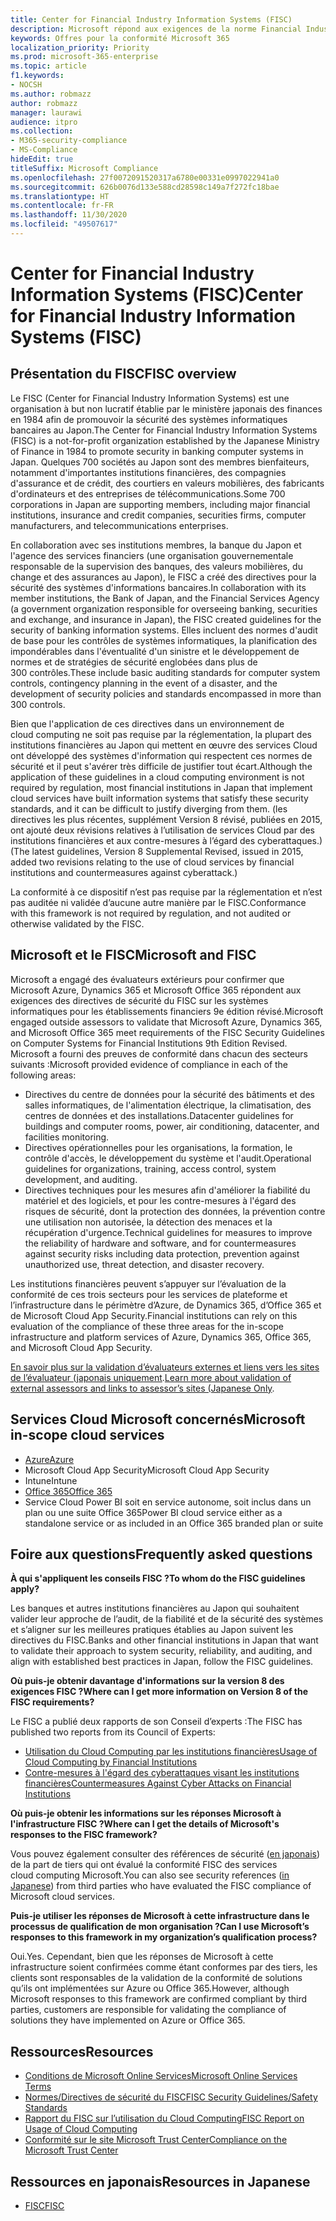 ```yaml
---
title: Center for Financial Industry Information Systems (FISC)
description: Microsoft répond aux exigences de la norme Financial Industry Information Systems v8 du Japon.
keywords: Offres pour la conformité Microsoft 365
localization_priority: Priority
ms.prod: microsoft-365-enterprise
ms.topic: article
f1.keywords:
- NOCSH
ms.author: robmazz
author: robmazz
manager: laurawi
audience: itpro
ms.collection:
- M365-security-compliance
- MS-Compliance
hideEdit: true
titleSuffix: Microsoft Compliance
ms.openlocfilehash: 27f0072091520317a6780e00331e0997022941a0
ms.sourcegitcommit: 626b0076d133e588cd28598c149a7f272fc18bae
ms.translationtype: HT
ms.contentlocale: fr-FR
ms.lasthandoff: 11/30/2020
ms.locfileid: "49507617"
---
```

# <a name="center-for-financial-industry-information-systems-fisc"></a><span data-ttu-id="788ce-104">Center for Financial Industry Information Systems (FISC)</span><span class="sxs-lookup"><span data-stu-id="788ce-104">Center for Financial Industry Information Systems (FISC)</span></span>

## <a name="fisc-overview"></a><span data-ttu-id="788ce-105">Présentation du FISC</span><span class="sxs-lookup"><span data-stu-id="788ce-105">FISC overview</span></span>

<span data-ttu-id="788ce-106">Le FISC (Center for Financial Industry Information Systems) est une organisation à but non lucratif établie par le ministère japonais des finances en 1984 afin de promouvoir la sécurité des systèmes informatiques bancaires au Japon.</span><span class="sxs-lookup"><span data-stu-id="788ce-106">The Center for Financial Industry Information Systems (FISC) is a not-for-profit organization established by the Japanese Ministry of Finance in 1984 to promote security in banking computer systems in Japan.</span></span> <span data-ttu-id="788ce-107">Quelques 700 sociétés au Japon sont des membres bienfaiteurs, notamment d'importantes institutions financières, des compagnies d'assurance et de crédit, des courtiers en valeurs mobilières, des fabricants d'ordinateurs et des entreprises de télécommunications.</span><span class="sxs-lookup"><span data-stu-id="788ce-107">Some 700 corporations in Japan are supporting members, including major financial institutions, insurance and credit companies, securities firms, computer manufacturers, and telecommunications enterprises.</span></span>

<span data-ttu-id="788ce-108">En collaboration avec ses institutions membres, la banque du Japon et l'agence des services financiers (une organisation gouvernementale responsable de la supervision des banques, des valeurs mobilières, du change et des assurances au Japon), le FISC a créé des directives pour la sécurité des systèmes d'informations bancaires.</span><span class="sxs-lookup"><span data-stu-id="788ce-108">In collaboration with its member institutions, the Bank of Japan, and the Financial Services Agency (a government organization responsible for overseeing banking, securities and exchange, and insurance in Japan), the FISC created guidelines for the security of banking information systems.</span></span> <span data-ttu-id="788ce-109">Elles incluent des normes d'audit de base pour les contrôles de systèmes informatiques, la planification des impondérables dans l'éventualité d'un sinistre et le développement de normes et de stratégies de sécurité englobées dans plus de 300 contrôles.</span><span class="sxs-lookup"><span data-stu-id="788ce-109">These include basic auditing standards for computer system controls, contingency planning in the event of a disaster, and the development of security policies and standards encompassed in more than 300 controls.</span></span>

<span data-ttu-id="788ce-110">Bien que l'application de ces directives dans un environnement de cloud computing ne soit pas requise par la réglementation, la plupart des institutions financières au Japon qui mettent en œuvre des services Cloud ont développé des systèmes d'information qui respectent ces normes de sécurité et il peut s'avérer très difficile de justifier tout écart.</span><span class="sxs-lookup"><span data-stu-id="788ce-110">Although the application of these guidelines in a cloud computing environment is not required by regulation, most financial institutions in Japan that implement cloud services have built information systems that satisfy these security standards, and it can be difficult to justify diverging from them.</span></span> <span data-ttu-id="788ce-111">(les directives les plus récentes, supplément Version 8 révisé, publiées en 2015, ont ajouté deux révisions relatives à l’utilisation de services Cloud par des institutions financières et aux contre-mesures à l’égard des cyberattaques.)</span><span class="sxs-lookup"><span data-stu-id="788ce-111">(The latest guidelines, Version 8 Supplemental Revised, issued in 2015, added two revisions relating to the use of cloud services by financial institutions and countermeasures against cyberattack.)</span></span>

<span data-ttu-id="788ce-112">La conformité à ce dispositif n’est pas requise par la réglementation et n’est pas auditée ni validée d’aucune autre manière par le FISC.</span><span class="sxs-lookup"><span data-stu-id="788ce-112">Conformance with this framework is not required by regulation, and not audited or otherwise validated by the FISC.</span></span>

## <a name="microsoft-and-fisc"></a><span data-ttu-id="788ce-113">Microsoft et le FISC</span><span class="sxs-lookup"><span data-stu-id="788ce-113">Microsoft and FISC</span></span>

<span data-ttu-id="788ce-114">Microsoft a engagé des évaluateurs extérieurs pour confirmer que Microsoft Azure, Dynamics 365 et Microsoft Office 365 répondent aux exigences des directives de sécurité du FISC sur les systèmes informatiques pour les établissements financiers 9e édition révisé.</span><span class="sxs-lookup"><span data-stu-id="788ce-114">Microsoft engaged outside assessors to validate that Microsoft Azure, Dynamics 365, and Microsoft Office 365 meet requirements of the FISC Security Guidelines on Computer Systems for Financial Institutions 9th Edition Revised.</span></span> <span data-ttu-id="788ce-115">Microsoft a fourni des preuves de conformité dans chacun des secteurs suivants :</span><span class="sxs-lookup"><span data-stu-id="788ce-115">Microsoft provided evidence of compliance in each of the following areas:</span></span>

- <span data-ttu-id="788ce-116">Directives du centre de données pour la sécurité des bâtiments et des salles informatiques, de l'alimentation électrique, la climatisation, des centres de données et des installations.</span><span class="sxs-lookup"><span data-stu-id="788ce-116">Datacenter guidelines for buildings and computer rooms, power, air conditioning, datacenter, and facilities monitoring.</span></span>
- <span data-ttu-id="788ce-117">Directives opérationnelles pour les organisations, la formation, le contrôle d'accès, le développement du système et l'audit.</span><span class="sxs-lookup"><span data-stu-id="788ce-117">Operational guidelines for organizations, training, access control, system development, and auditing.</span></span>
- <span data-ttu-id="788ce-118">Directives techniques pour les mesures afin d'améliorer la fiabilité du matériel et des logiciels, et pour les contre-mesures à l'égard des risques de sécurité, dont la protection des données, la prévention contre une utilisation non autorisée, la détection des menaces et la récupération d'urgence.</span><span class="sxs-lookup"><span data-stu-id="788ce-118">Technical guidelines for measures to improve the reliability of hardware and software, and for countermeasures against security risks including data protection, prevention against unauthorized use, threat detection, and disaster recovery.</span></span>

<span data-ttu-id="788ce-119">Les institutions financières peuvent s’appuyer sur l’évaluation de la conformité de ces trois secteurs pour les services de plateforme et l’infrastructure dans le périmètre d’Azure, de Dynamics 365, d’Office 365 et de Microsoft Cloud App Security.</span><span class="sxs-lookup"><span data-stu-id="788ce-119">Financial institutions can rely on this evaluation of the compliance of these three areas for the in-scope infrastructure and platform services of Azure, Dynamics 365, Office 365, and Microsoft Cloud App Security.</span></span>

<span data-ttu-id="788ce-120">[En savoir plus sur la validation d’évaluateurs externes et liens vers les sites de l’évaluateur (japonais uniquement](https://cloudblogs.microsoft.com/industry-blog/ja-jp/financial-services/2018/05/11/fisc_v9/).</span><span class="sxs-lookup"><span data-stu-id="788ce-120">[Learn more about validation of external assessors and links to assessor’s sites (Japanese Only](https://cloudblogs.microsoft.com/industry-blog/ja-jp/financial-services/2018/05/11/fisc_v9/).</span></span>

## <a name="microsoft-in-scope-cloud-services"></a><span data-ttu-id="788ce-121">Services Cloud Microsoft concernés</span><span class="sxs-lookup"><span data-stu-id="788ce-121">Microsoft in-scope cloud services</span></span>

- [<span data-ttu-id="788ce-122">Azure</span><span class="sxs-lookup"><span data-stu-id="788ce-122">Azure</span></span>](https://aka.ms/AzureCompliance)
- <span data-ttu-id="788ce-123">Microsoft Cloud App Security</span><span class="sxs-lookup"><span data-stu-id="788ce-123">Microsoft Cloud App Security</span></span>
- <span data-ttu-id="788ce-124">Intune</span><span class="sxs-lookup"><span data-stu-id="788ce-124">Intune</span></span>
- [<span data-ttu-id="788ce-125">Office 365</span><span class="sxs-lookup"><span data-stu-id="788ce-125">Office 365</span></span>](https://go.microsoft.com/fwlink/p/?LinkID=2077751)
- <span data-ttu-id="788ce-126">Service Cloud Power BI soit en service autonome, soit inclus dans un plan ou une suite Office 365</span><span class="sxs-lookup"><span data-stu-id="788ce-126">Power BI cloud service either as a standalone service or as included in an Office 365 branded plan or suite</span></span>

## <a name="frequently-asked-questions"></a><span data-ttu-id="788ce-127">Foire aux questions</span><span class="sxs-lookup"><span data-stu-id="788ce-127">Frequently asked questions</span></span>

<span data-ttu-id="788ce-128">**À qui s'appliquent les conseils FISC ?**</span><span class="sxs-lookup"><span data-stu-id="788ce-128">**To whom do the FISC guidelines apply?**</span></span>

<span data-ttu-id="788ce-129">Les banques et autres institutions financières au Japon qui souhaitent valider leur approche de l’audit, de la fiabilité et de la sécurité des systèmes et s’aligner sur les meilleures pratiques établies au Japon suivent les directives du FISC.</span><span class="sxs-lookup"><span data-stu-id="788ce-129">Banks and other financial institutions in Japan that want to validate their approach to system security, reliability, and auditing, and align with established best practices in Japan, follow the FISC guidelines.</span></span>

<span data-ttu-id="788ce-130">**Où puis-je obtenir davantage d'informations sur la version 8 des exigences FISC ?**</span><span class="sxs-lookup"><span data-stu-id="788ce-130">**Where can I get more information on Version 8 of the FISC requirements?**</span></span>

<span data-ttu-id="788ce-131">Le FISC a publié deux rapports de son Conseil d’experts :</span><span class="sxs-lookup"><span data-stu-id="788ce-131">The FISC has published two reports from its Council of Experts:</span></span>

- [<span data-ttu-id="788ce-132">Utilisation du Cloud Computing par les institutions financières</span><span class="sxs-lookup"><span data-stu-id="788ce-132">Usage of Cloud Computing by Financial Institutions</span></span>](https://aka.ms/cloud-computing-report-en)
- [<span data-ttu-id="788ce-133">Contre-mesures à l'égard des cyberattaques visant les institutions financières</span><span class="sxs-lookup"><span data-stu-id="788ce-133">Countermeasures Against Cyber Attacks on Financial Institutions</span></span>](https://aka.ms/cyberattack-counter)

<span data-ttu-id="788ce-134">**Où puis-je obtenir les informations sur les réponses Microsoft à l'infrastructure FISC ?**</span><span class="sxs-lookup"><span data-stu-id="788ce-134">**Where can I get the details of Microsoft's responses to the FISC framework?**</span></span>

<span data-ttu-id="788ce-135">Vous pouvez également consulter des références de sécurité ([en japonais](https://aka.ms/microsoftresponsetofiscguidancejapanese)) de la part de tiers qui ont évalué la conformité FISC des services cloud computing Microsoft.</span><span class="sxs-lookup"><span data-stu-id="788ce-135">You can also see security references ([in Japanese](https://aka.ms/microsoftresponsetofiscguidancejapanese)) from third parties who have evaluated the FISC compliance of Microsoft cloud services.</span></span>

<span data-ttu-id="788ce-136">**Puis-je utiliser les réponses de Microsoft à cette infrastructure dans le processus de qualification de mon organisation ?**</span><span class="sxs-lookup"><span data-stu-id="788ce-136">**Can I use Microsoft’s responses to this framework in my organization’s qualification process?**</span></span>

<span data-ttu-id="788ce-137">Oui.</span><span class="sxs-lookup"><span data-stu-id="788ce-137">Yes.</span></span> <span data-ttu-id="788ce-138">Cependant, bien que les réponses de Microsoft à cette infrastructure soient confirmées comme étant conformes par des tiers, les clients sont responsables de la validation de la conformité de solutions qu’ils ont implémentées sur Azure ou Office 365.</span><span class="sxs-lookup"><span data-stu-id="788ce-138">However, although Microsoft responses to this framework are confirmed compliant by third parties, customers are responsible for validating the compliance of solutions they have implemented on Azure or Office 365.</span></span>

## <a name="resources"></a><span data-ttu-id="788ce-139">Ressources</span><span class="sxs-lookup"><span data-stu-id="788ce-139">Resources</span></span>

- [<span data-ttu-id="788ce-140">Conditions de Microsoft Online Services</span><span class="sxs-lookup"><span data-stu-id="788ce-140">Microsoft Online Services Terms</span></span>](https://aka.ms/Online-Services-Terms)
- [<span data-ttu-id="788ce-141">Normes/Directives de sécurité du FISC</span><span class="sxs-lookup"><span data-stu-id="788ce-141">FISC Security Guidelines/Safety Standards</span></span>](https://www.fisc.or.jp/english)
- [<span data-ttu-id="788ce-142">Rapport du FISC sur l’utilisation du Cloud Computing</span><span class="sxs-lookup"><span data-stu-id="788ce-142">FISC Report on Usage of Cloud Computing</span></span>](https://aka.ms/cloud-computing-report-en)
- [<span data-ttu-id="788ce-143">Conformité sur le site Microsoft Trust Center</span><span class="sxs-lookup"><span data-stu-id="788ce-143">Compliance on the Microsoft Trust Center</span></span>](https://www.microsoft.com/trust-center/compliance/compliance-overview)

## <a name="resources-in-japanese"></a><span data-ttu-id="788ce-144">Ressources en japonais</span><span class="sxs-lookup"><span data-stu-id="788ce-144">Resources in Japanese</span></span>

- [<span data-ttu-id="788ce-145">FISC</span><span class="sxs-lookup"><span data-stu-id="788ce-145">FISC</span></span>](https://www.fisc.or.jp/)

